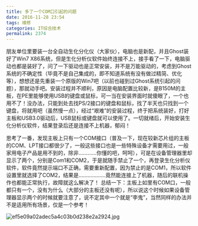 ```yaml
---
title: 多了一个COM口引起的问题
date: 2016-11-28 23:54
tags: 维修
categories: IT综合技术
permalink: 2374
---
```


朋友单位里要装一台全自动生化分化仪（大家伙），电脑也是新配，并且Ghost装好了Win7 X86系统，但是生化分析仪软件始终连接不上，接手看了一下，电脑驱动也都是装好了，问了一下驱动也是正常安装，并不是万能驱动的，考虑到Ghost系统的不确定性（毕竟不是自己集成的，即不知道系统有没有做过精简、优化等），想想还是先重装一个原版的Win7吧（以前也碰到过Ghost系统引起的问题），那就动手吧。安装过程并不顺利，原因是电脑配置比较新，是B150M的主板，在PE里能够使用USB的键盘或鼠标，可一当在安装界面时就傻眼了，一个也用不了！没办法，只能到处去找PS/2接口的键盘和鼠标，找了半天也只找到一个键盘，将就用吧（虽然慢一点），经过“艰难”的安装过程，终于把系统装好，打好主板和USB3.0驱动后，USB鼠标或键盘就可以使用了。一切就绪后，开始安装生化分析仪软件，结果登录后还是连接不上机器，郁闷！
<!--more-->
思考了一番，发现主板上只有一个COM接口（普及一下，现在较新芯片组的主板的COM、LPT接口都很少了，一般这些接口也是一些特殊设备才需要用过，一般家用电子产品是用不到的，除非…………你懂的吧，呵呵），可是在设备管理器里却显示了两个，分别是Com1和COM2，于是就随手禁止了一个，再登录生化分析仪软件，软件竟然提示端口不正确，需要重新配置，因为禁止的是COM1，所以软件设置里就选择了COM2，结果是………………竟然能连接上了机器，随后的联机操作也都能正常执行，故障就这么解决了！
总结一下：主板上如里有COM口，一般都只有一个，没有为什么（大部分的主板还没有呢），所以说这个时候如果设备管理器显示两个的时候就要注意了，说不定其中一个就是“李鬼”，当然同样的办法并不是适用所有场景，仅是一个参考！

![ef5e09a02adec5a4c03b0d238e2a2924.jpg][1]


  [1]: https://cdn.uu126.cn/usr/uploads/2016/11/3604233015.jpg